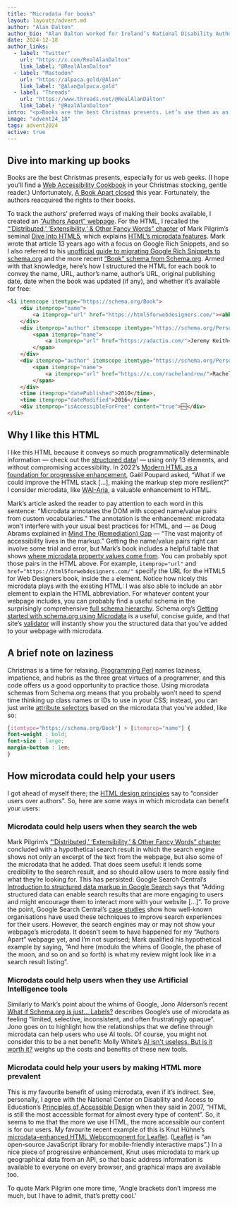 ```yaml
---
title: "Microdata for books"
layout: layouts/advent.md
author: "Alan Dalton"
author_bio: "Alan Dalton worked for Ireland’s National Disability Authority for 8½ years, mostly as Accessibility Development Advisor. That involved working closely with public sector bodies to make websites, services, and information more accessible to all users, including users with disabilities. More recently, he wrote a trilogy of web accessibility articles for the [24 ways](https://24ways.org/) advent calendar: [Web Content Accessibility Guidelines—for People Who Haven’t Read Them](https://24ways.org/2017/wcag-for-people-who-havent-read-them/), [Web Content Accessibility Guidelines 2.1—for People Who Haven’t Read the Update](https://24ways.org/2018/wcag-for-people-who-havent-read-the-update/), and [Future Accessibility Guidelines—for People Who Can’t Wait to Read Them](https://24ways.org/2019/future-accessibility-guidelines/)."
date: 2024-12-18
author_links:
  - label: "Twitter"
    url: "https://x.com/RealAlanDalton"
    link_label: "@RealAlanDalton"
  - label: "Mastodon"
    url: "https://alpaca.gold/@Alan"
    link_label: "@Alan@alpaca.gold"
  - label: "Threads"
    url: "https://www.threads.net/@RealAlanDalton"
    link_label: "@RealAlanDalton"
intro: "<p>Books are the best Christmas presents. Let’s use them as an example to see how HTML’s microdata features can convey a lot of programmatically determinable information with little effort.</p>"
image: "advent24_18"
tags: advent2024
active: true
---
```


## Dive into marking up books

Books are the best Christmas presents, especially for us web geeks. (I hope you’ll find a [Web Accessibility Cookbook](https://accessibility-cookbook.com/) in your Christmas stocking, gentle reader.) Unfortunately, [A Book Apart closed](https://abookapart.com/pages/about/) this year. Fortunately, the authors reacquired the rights to their books. 

To track the authors’ preferred ways of making their books available, I created an [“Authors Apart” webpage](https://alandalton.github.io/Authors-Apart/). For the HTML, I recalled the [“‘Distributed,’ ‘Extensibility,’ & Other Fancy Words” chapter](https://diveinto.html5doctor.com/extensibility.html) of Mark Pilgrim’s seminal [Dive Into HTML5](https://diveinto.html5doctor.com/), which explains [HTML’s microdata features](https://html.spec.whatwg.org/multipage/microdata.html#microdata). Mark wrote that article 13 years ago with a focus on Google Rich Snippets, and so I also referred to his [unofficial guide to migrating Google Rich Snippets to schema.org](https://web.archive.org/web/20110607011745/http://diveintomark.org/archives/2011/06/02/schema-org) and the more recent [“Book” schema from Schema.org](https://schema.org/Book). Armed with that knowledge, here’s how I structured the HTML for each book to convey the name, URL, author’s name, author’s URL, original publishing date, date when the book was updated (if any), and whether it’s available for free:

```html
<li itemscope itemtype="https://schema.org/Book">
	<div itemprop="name">
		<a itemprop="url" href="https://html5forwebdesigners.com/"><abbr title="HyperText Markup Language">HTML</abbr>5 for Web Designers</a>
	</div>
	<div itemprop="author" itemscope itemtype="https://schema.org/Person">
		<span itemprop="name">
			<a itemprop="url" href="https://adactio.com/">Jeremy Keith</a>
		</span>
	</div>
	<div itemprop="author" itemscope itemtype="https://schema.org/Person">
		<span itemprop="name">
			<a itemprop="url" href="https://x.com/rachelandrew/">Rachel Andrew</a>
		</span>
	</div>
	<time itemprop="datePublished">2010</time>, 
	<time itemprop="dateModified">2016</time>
	<div itemprop="isAccessibleForFree" content="true">🆓</div>
</li>
```

## Why I like this HTML

I like this HTML because it conveys so much programmatically determinable information — check out the [structured data](https://validator.schema.org/#url=https%3A%2F%2Falandalton.github.io%2FAuthors-Apart%2F)! — using only 13 elements, and without compromising accessibility. In 2022’s [Modern HTML as a foundation for progressive enhancement](https://www.htmhell.dev/adventcalendar/2022/17/), Gaël Poupard asked, “What if we could improve the HTML stack […], making the markup step more resilient?” I consider microdata, like [WAI-Aria](https://www.w3.org/WAI/standards-guidelines/aria/), a valuable enhancement to HTML. 

Mark’s article asked the reader to pay attention to each word in this sentence: “Microdata annotates the DOM with scoped name/value pairs from custom vocabularies.” The annotation is the enhancement: microdata won’t interfere with your usual best practices for HTML, and — as Doug Abrams explained in [Mind The (Remediation) Gap](https://www.tpgi.com/mind-the-remediation-gap/) — “The vast majority of accessibility lives in the markup.” Getting the name/value pairs right can involve some trial and error, but Mark’s book includes a helpful table that shows [where microdata property values come from](https://diveinto.html5doctor.com/extensibility.html#property-values). You can probably spot those pairs in the HTML above. For example, `itemprop="url"` and `href="https://html5forwebdesigners.com/"` specify the URL for the HTML5 for Web Designers book, inside the `a` element. Notice how nicely this microdata plays with the existing HTML: I was also able to include an `abbr` element to explain the HTML abbreviation. For whatever content your webpage includes, you can probably find a useful schema in the surprisingly comprehensive [full schema hierarchy](https://schema.org/docs/full.html). Schema.org’s [Getting started with schema.org using Microdata](https://schema.org/docs/gs.html) is a useful, concise guide, and that site’s [validator](https://validator.schema.org) will instantly show you the structured data that you’ve added to your webpage with microdata.

## A brief note on laziness

Christmas is a time for relaxing. [Programming Perl](https://www.oreilly.com/library/view/programming-perl-4th/9781449321451/) names laziness, impatience, and hubris as the three great virtues of a programmer, and this code offers us a good opportunity to practice those. Using microdata schemas from Schema.org means that you probably won’t need to spend time thinking up class names or IDs to use in your CSS; instead, you can just write [attribute selectors](https://developer.mozilla.org/en-US/docs/Web/CSS/Attribute_selectors) based on the microdata that you’ve added, like so:

```css
[itemtype="https://schema.org/Book"] > [itemprop="name"] {
font-weight : bold;
font-size : large;
margin-bottom : 1em;
}
```

## How microdata could help your users

I got ahead of myself there; the [HTML design principles](https://www.w3.org/TR/html-design-principles/#:~:text=consider%20users%20over%20authors) say to “consider users over authors”. So, here are some ways in which microdata can benefit your users:

### Microdata could help users when they search the web

Mark Pilgrim’s [“‘Distributed,’ ‘Extensibility,’ & Other Fancy Words” chapter](https://diveinto.html5doctor.com/extensibility.html) concluded with a hypothetical search result in which the search engine shows not only an excerpt of the text from the webpage, but also some of the microdata that he added. That does seem useful: it lends some credibility to the search result, and so should allow users to more easily find what they’re looking for. This has persisted: Google Search Central’s [Introduction to structured data markup in Google Search](https://developers.google.com/search/docs/appearance/structured-data/intro-structured-data#:~:text=Adding%20structured%20data%20can%20enable%20search%20results%20that%20are%20more%20engaging%20to%20users%20and%20might%20%20encourage%20them%20to%20interact%20more%20with%20your%20website) says that “Adding structured data can enable search results that are more engaging to users and might encourage them to interact more with your website […]”. To prove the point, Google Search Central’s [case studies](https://developers.google.com/search/case-studies?hl=en) show how well-known organisations have used these techniques to improve search experiences for their users. However, the search engines may or may not show your webpage’s microdata. It doesn’t seem to have happened for my “Authors Apart” webpage yet, and I’m not suprised; Mark qualified his hypothetical example by saying, “And here (modulo the whims of Google, the phase of the moon, and so on and so forth) is what my review might look like in a search result listing”.

### Microdata could help users when they use Artificial Intelligence tools

Similarly to Mark’s point about the whims of Google, Jono Alderson’s recent [What if Schema.org is just… Labels?](https://www.jonoalderson.com/conjecture/what-if-schema-org-is-just-labels/) describes Google’s use of microdata as feeling “limited, selective, inconsistent, and often frustratingly opaque”. Jono goes on to highlight how the relationships that we define through microdata can help users who use AI tools. Of course, you might not consider this to be a net benefit: Molly White’s [AI isn't useless. But is it worth it?](https://www.citationneeded.news/ai-isnt-useless/) weighs up the costs and benefits of these new tools.

### Microdata could help your users by making HTML more prevalent

This is my favourite benefit of using microdata, even if it’s indirect. See, personally, I agree with the National Center on Disability and Access to Education’s [Principles of Accessible Design](https://www.ncdae.org/resources/factsheets/principles.php#:~:text=HTML%20is%20still%20the%20most%20accessible%20format%20for%20almost%20every%20type%20of%20content.) when they said in 2007, “HTML is still the most accessible format for almost every type of content”. So, it seems to me that the more we use HTML, the more accessible our content is for our users. My favourite recent example of this is Knut Hühne’s [microdata-enhanced HTML Webcomponent for Leaflet](https://blog.k-nut.eu/leaflet-microdata-html-webcomponent). ([Leaflet](https://leafletjs.com) is “an open-source JavaScript library for mobile-friendly interactive maps”.) In a nice piece of progressive enhancement, Knut uses microdata to mark up geographical data from an API, so that basic address information is available to everyone on every browser, and graphical maps are available too.

To quote Mark Pilgrim one more time, “Angle brackets don’t impress me much, but I have to admit, that’s pretty cool.’
